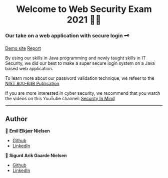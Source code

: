 <h1 align="center">Welcome to Web Security Exam 2021 👮‍♀️</h1>

<h3>Our take on a web application with secure login 🗝</h3>
<a href="https://virkeligsikker.dk">Demo site</a>
<a href="rapport.pdf">Report</a>
<p>By using our skills in Java programming and newly taught skills in IT Security, we
did our best to make a super secure login system on a Java based web application.</p>
<p>To learn more about our password validation technique, we refeer to the <a href="https://pages.nist.gov/800-63-3/sp800-63b.html" target="_blank">NIST 800-63B Publication</a></p>
<p>If you are more interested in cyber security, we recommend that you watch the videos on this YouTube channel: <a href="https://www.youtube.com/channel/UCrdoeFcC039Q4MzO8n0OEvg" target="_blank">Security In Mind</a></p>

---
## Author

👤 **Emil Elkjær Nielsen**

* [Github](https://github.com/eelkjaer)
* [LinkedIn](https://linkedin.com/in/emil-elkjær)

👤 **Sigurd Arik Gaarde Nielsen**

* [Github](https://github.com/ariktwena)
* [LinkedIn](https://www.linkedin.com/in/arik-gaarde-nielsen-3a54255/)